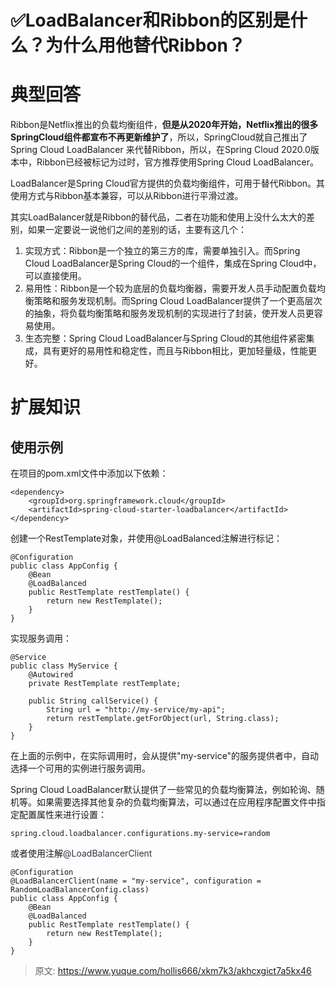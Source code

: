 # ✅LoadBalancer和Ribbon的区别是什么？为什么用他替代Ribbon？

# 典型回答


Ribbon是Netflix推出的负载均衡组件，**但是从2020年开始，Netflix推出的很多SpringCloud组件都宣布不再更新维护了**，所以，SpringCloud就自己推出了Spring Cloud  LoadBalancer 来代替Ribbon，所以，在Spring Cloud 2020.0版本中，Ribbon已经被标记为过时，官方推荐使用Spring Cloud LoadBalancer。



LoadBalancer是Spring Cloud官方提供的负载均衡组件，可用于替代Ribbon。其使用方式与Ribbon基本兼容，可以从Ribbon进行平滑过渡。



其实LoadBalancer就是Ribbon的替代品，二者在功能和使用上没什么太大的差别，如果一定要说一说他们之间的差别的话，主要有这几个：



1. 实现方式：Ribbon是一个独立的第三方的库，需要单独引入。而Spring Cloud LoadBalancer是Spring Cloud的一个组件，集成在Spring Cloud中，可以直接使用。
2. 易用性：Ribbon是一个较为底层的负载均衡器，需要开发人员手动配置负载均衡策略和服务发现机制。而Spring Cloud LoadBalancer提供了一个更高层次的抽象，将负载均衡策略和服务发现机制的实现进行了封装，使开发人员更容易使用。
3. 生态完整：Spring Cloud LoadBalancer与Spring Cloud的其他组件紧密集成，具有更好的易用性和稳定性，而且与Ribbon相比，更加轻量级，性能更好。



# 扩展知识


## 使用示例


在项目的pom.xml文件中添加以下依赖：



```plain
<dependency>
    <groupId>org.springframework.cloud</groupId>
    <artifactId>spring-cloud-starter-loadbalancer</artifactId>
</dependency>
```





创建一个RestTemplate对象，并使用@LoadBalanced注解进行标记：



```plain
@Configuration
public class AppConfig {
    @Bean
    @LoadBalanced
    public RestTemplate restTemplate() {
        return new RestTemplate();
    }
}
```



实现服务调用：



```plain
@Service
public class MyService {
    @Autowired
    private RestTemplate restTemplate;

    public String callService() {
        String url = "http://my-service/my-api";
        return restTemplate.getForObject(url, String.class);
    }
}
```



在上面的示例中，在实际调用时，会从提供"my-service"的服务提供者中，自动选择一个可用的实例进行服务调用。



Spring Cloud LoadBalancer默认提供了一些常见的负载均衡算法，例如轮询、随机等。如果需要选择其他复杂的负载均衡算法，可以通过在应用程序配置文件中指定配置属性来进行设置：



```plain
spring.cloud.loadbalancer.configurations.my-service=random
```



或者使用注解<font style="color:rgb(52, 53, 65);">@LoadBalancerClient </font>

<font style="color:rgb(52, 53, 65);"></font>

```plain
@Configuration
@LoadBalancerClient(name = "my-service", configuration = RandomLoadBalancerConfig.class)
public class AppConfig {
    @Bean
    @LoadBalanced
    public RestTemplate restTemplate() {
        return new RestTemplate();
    }
}
```



> 原文: <https://www.yuque.com/hollis666/xkm7k3/akhcxgict7a5kx46>